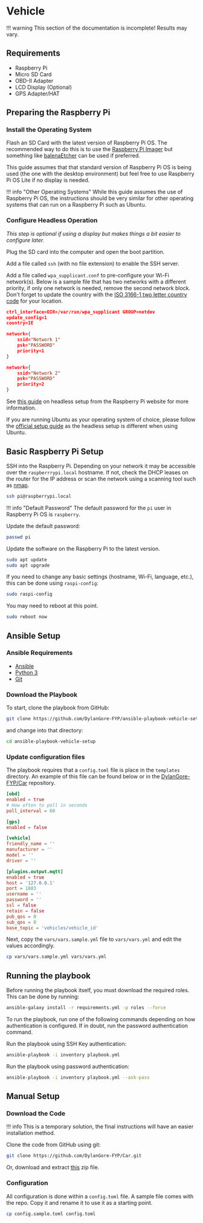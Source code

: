 # Vehicle

<!-- prettier-ignore -->
!!! warning
    This section of the documentation is incomplete! Results may vary.

## Requirements

- Raspberry Pi
- Micro SD Card
- OBD-II Adapter
- LCD Display (Optional)
- GPS Adapter/HAT

## Preparing the Raspberry Pi

### Install the Operating System

Flash an SD Card with the latest version of Raspberry Pi OS. The recommended way to do this is to use the [Raspberry Pi Imager](https://www.raspberrypi.org/software/) but something like [balenaEtcher](https://www.balena.io/etcher/) can be used if preferred.

This guide assumes that that standard version of Raspberry Pi OS is being used (the one with the desktop environment) but feel free to use Raspberry Pi OS Lite if no display is needed.

<!-- prettier-ignore -->
!!! info "Other Operating Systems"
    While this guide assumes the use of Raspberry Pi OS, the instructions should be very similar for other operating systems that can run on a Raspberry Pi such as Ubuntu.

### Configure Headless Operation

_This step is optional if using a display but makes things a bit easier to configure later._

Plug the SD card into the computer and open the boot partition.

Add a file called `ssh` (with no file extension) to enable the SSH server.

Add a file called `wpa_supplicant.conf` to pre-configure your Wi-Fi network(s). Below is a sample file that has two networks with a different priority, if only one network is needed, remove the second network block. Don't forget to update the country with the [ISO 3166-1 two letter country code](https://en.wikipedia.org/wiki/ISO_3166-1) for your location.

```json
ctrl_interface=DIR=/var/run/wpa_supplicant GROUP=netdev
update_config=1
country=IE

network={
    ssid="Network 1"
    psk="PASSWORD"
    priority=1
}

network={
    ssid="Network 2"
    psk="PASSWORD"
    priority=2
}
```

See [this guide](https://www.raspberrypi.org/documentation/configuration/wireless/headless.md) on headless setup from the Raspberry Pi website for more information.

If you are running Ubuntu as your operating system of choice, please follow the [official setup guide](https://ubuntu.com/tutorials/how-to-install-ubuntu-on-your-raspberry-pi#3-wifi-or-ethernet) as the headless setup is different when using Ubuntu.

## Basic Raspberry Pi Setup

SSH into the Raspberry Pi. Depending on your network it may be accessible over the `raspberrrypi.local` hostname. If not, check the DHCP leases on the router for the IP address or scan the network using a scanning tool such as [nmap](https://nmap.org/).

```bash
ssh pi@raspberrypi.local
```

<!-- prettier-ignore -->
!!! info "Default Password"
    The default password for the `pi` user in Raspberry Pi OS is `raspberry`.

Update the default password:

```bash
passwd pi
```

Update the software on the Raspberry Pi to the latest version.

```bash
sudo apt update
sudo apt upgrade
```

If you need to change any basic settings (hostname, Wi-Fi, language, etc.), this can be done using `raspi-config`:

```bash
sudo raspi-config
```

You may need to reboot at this point.

```bash
sudo reboot now
```

## Ansible Setup

### Ansible Requirements

- [Ansible](https://www.ansible.com/)
- [Python 3](https://python.org)
- [Git](https://git-scm.com/)

### Download the Playbook

To start, clone the playbook from GitHub:

```bash
git clone https://github.com/DylanGore-FYP/ansible-playbook-vehicle-setup.git
```

and change into that directory:

```bash
cd ansible-playbook-vehicle-setup
```

### Update configuration files

The playbook requires that a `config.toml` file is place in the `templates` directory. An example of this file can be found below or in the [DylanGore-FYP/Car](https://github.com/DylanGore-FYP/Car/blob/main/config.sample.toml) repository.

```toml
[obd]
enabled = true
# How often to poll in seconds
poll_interval = 60

[gps]
enabled = false

[vehicle]
friendly_name = ''
manufacturer = ''
model = ''
driver = ''

[plugins.output.mqtt]
enabled = true
host = '127.0.0.1'
port = 1883
username = ''
password = ''
ssl = false
retain = false
pub_qos = 0
sub_qos = 0
base_topic = 'vehicles/vehicle_id'
```

Next, copy the `vars/vars.sample.yml` file to `vars/vars.yml` and edit the values accordingly.

```bash
cp vars/vars.sample.yml vars/vars.yml
```

## Running the playbook

Before running the playbook itself, you must download the required roles. This can be done by running:

```bash
ansible-galaxy install -r requirements.yml -p roles --force
```

To run the playbook, run one of the following commands depending on how authentication is configured. If in doubt, run the password authentication command.

Run the playbook using SSH Key authentication:

```bash
ansible-playbook -i inventory playbook.yml
```

Run the playbook using password authentication:

```bash
ansible-playbook -i inventory playbook.yml --ask-pass
```

## Manual Setup

### Download the Code

<!-- prettier-ignore -->
!!! info
    This is a temporary solution, the final instructions will have an easier installation method.

Clone the code from GitHub using git:

```bash
git clone https://github.com/DylanGore-FYP/Car.git
```

Or, download and extract [this](https://github.com/DylanGore-FYP/Car/archive/refs/heads/main.zip) zip file.

<!-- ### Install `pipenv`

This project uses `pipenv` to manage dependencies. To install it, run:

```bash
pip3 install pipenv
```

On Debian-based systems, `pipenv` can also be installed using `apt`:

```bash
apt install pipenv
```

Once `pipenv` is installed, `cd` into the downloaded code and run:

```bash
pipenv install
```

This will install all of the required dependencies in a virtual environment. To access the virtual environment, run:

```bash
pipenv shell
```

**Note:** All instructions after this point assume you are running within the virtual environment unless stated otherwise -->

### Configuration

All configuration is done within a `config.toml` file. A sample file comes with the repo. Copy it and rename it to use it as a starting point.

```bash
cp config.sample.toml config.toml
```
